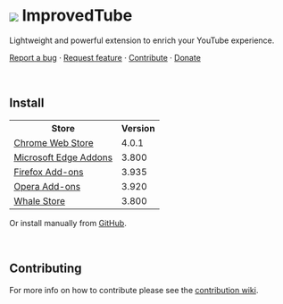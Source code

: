 <h1>
	<img src="https://github.com/code-for-charity/ImprovedTube-for-YouTube/blob/a61f214ddfab91f0a29f41beaf6c3c52e738e0d7/assets/icons/32.png" style="vertical-align:middle">
	ImprovedTube
</h1>

<p>Lightweight and powerful extension to enrich your YouTube experience.</p>

<a href="https://github.com/code-for-charity/ImprovedTube-for-YouTube/issues/new">Report a bug</a> ·
<a href="https://github.com/code-for-charity/ImprovedTube-for-YouTube/issues/new?assignees=&labels=Feature+request%2C+help+wanted&template=feature-request---suggestion---idea.md&title=">Request feature</a> ·
<a href="https://github.com/code-for-charity/ImprovedTube-for-YouTube/wiki/Contributing">Contribute</a> ·
<a href="https://github.com/code-for-charity/ImprovedTube-for-YouTube/wiki/Contributing#donate">Donate</a>


<br>


<h2>Install</h2>

<table>
	<tr>
		<th>Store</th>
		<th>Version</th>
	</tr>
	<tr>
		<td><a href="https://chrome.google.com/webstore/detail/improve-youtube-video-you/bnomihfieiccainjcjblhegjgglakjdd">Chrome Web Store</a></td>
		<td>4.0.1</td>
	</tr>
	<tr>
		<td><a href="https://microsoftedge.microsoft.com/addons/detail/improve-youtube-video-/knbckijjjbmkjiagojjneoplbjilfllc">Microsoft Edge Addons</a></td>
		<td>3.800</td>
	</tr>
	<tr>
		<td><a href="https://addons.mozilla.org/en-US/firefox/addon/youtube-addon/">Firefox Add-ons</a></td>
		<td>3.935</td>
	</tr>
	<tr>
		<td><a href="https://addons.opera.com/de/extensions/details/improvedtube-youtube-extension/">Opera Add-ons</a></td>
		<td>3.920</td>
	</tr>
	<tr>
		<td><a href="https://developer.whale.naver.com/detail/npfgdbojchpofhjdleehaoddbmbonbpa">Whale Store</a></td>
		<td>3.800</td>
	</tr>
</table>
<p>Or install manually from <a href="https://github.com/code-for-charity/ImprovedTube-for-YouTube/wiki/Manual-installation">GitHub</a>.</p>


<br>


<h2>Contributing</h2>
<p>For more info on how to contribute please see the <a href="https://github.com/code-for-charity/ImprovedTube-for-YouTube/wiki/Contributing">contribution wiki</a>.</p>
